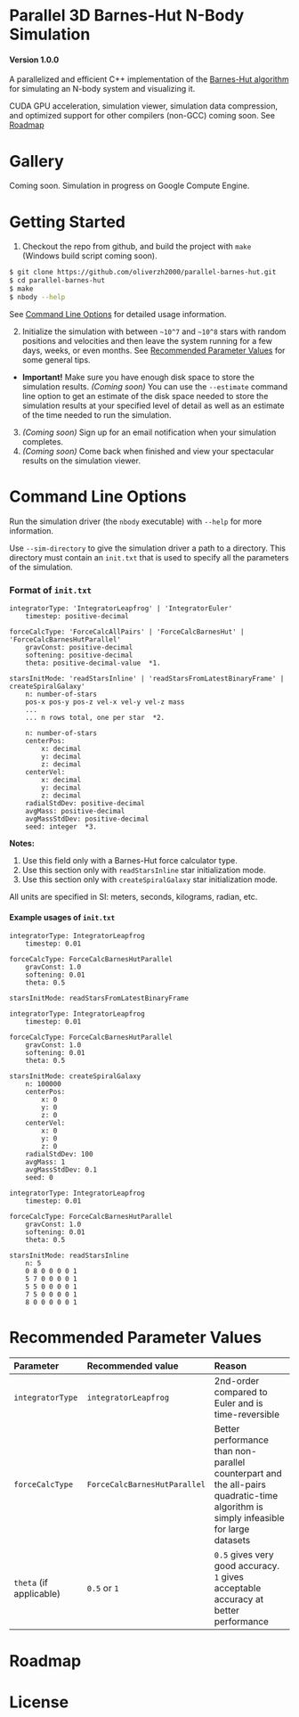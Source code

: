 # Parallel 3D Barnes-Hut N-Body Simulation
#### Version 1.0.0

A parallelized and efficient C++ implementation of the [Barnes-Hut algorithm](https://en.wikipedia.org/wiki/Barnes-Hut_simulation) for simulating an N-body system and visualizing it.

CUDA GPU acceleration, simulation viewer, simulation data compression, and optimized support for other compilers (non-GCC) coming soon. See [Roadmap](#roadmap)

# Gallery
Coming soon. Simulation in progress on Google Compute Engine.

# Getting Started
1. Checkout the repo from github, and build the project with `make` (Windows build script coming soon).
```bash
$ git clone https://github.com/oliverzh2000/parallel-barnes-hut.git
$ cd parallel-barnes-hut
$ make
$ nbody --help
```
See [Command Line Options](#command-line-options) for detailed usage information.

2. Initialize the simulation with between `~10^7` and `~10^8` stars with random positions and velocities and then leave the system running for a few days, weeks, or even months. See [Recommended Parameter Values](#recommended-parameter-values) for some general tips.
  - **Important!** Make sure you have enough disk space to store the simulation results. _(Coming soon)_ You can use the `--estimate` command line option to get an estimate of the disk space needed to store the simulation results at your specified level of detail as well as an estimate of the time needed to run the simulation.
3. _(Coming soon)_ Sign up for an email notification when your simulation completes.
4. _(Coming soon)_ Come back when finished and view your spectacular results on the simulation viewer.

# Command Line Options
Run the simulation driver (the `nbody` executable) with `--help` for more information. 

Use `--sim-directory` to give the simulation driver a path to a directory. This directory must contain an `init.txt` that is used to specify all the parameters of the simulation.

### Format of `init.txt`
```
integratorType: 'IntegratorLeapfrog' | 'IntegratorEuler'
    timestep: positive-decimal

forceCalcType: 'ForceCalcAllPairs' | 'ForceCalcBarnesHut' | 'ForceCalcBarnesHutParallel'
    gravConst: positive-decimal
    softening: positive-decimal
    theta: positive-decimal-value  *1.

starsInitMode: 'readStarsInline' | 'readStarsFromLatestBinaryFrame' | createSpiralGalaxy'
    n: number-of-stars
    pos-x pos-y pos-z vel-x vel-y vel-z mass
    ... 
    ... n rows total, one per star  *2.
    
    n: number-of-stars
    centerPos:
        x: decimal
        y: decimal
        z: decimal
    centerVel:
        x: decimal
        y: decimal
        z: decimal
    radialStdDev: positive-decimal
    avgMass: positive-decimal
    avgMassStdDev: positive-decimal
    seed: integer  *3.
```
**Notes:**
1. Use this field only with a Barnes-Hut force calculator type.
2. Use this section only with `readStarsInline` star initialization mode.
3. Use this section only with `createSpiralGalaxy` star initialization mode. 

All units are specified in SI: meters, seconds, kilograms, radian, etc.

#### Example usages of `init.txt`
```
integratorType: IntegratorLeapfrog
    timestep: 0.01

forceCalcType: ForceCalcBarnesHutParallel
    gravConst: 1.0
    softening: 0.01
    theta: 0.5

starsInitMode: readStarsFromLatestBinaryFrame
```
```
integratorType: IntegratorLeapfrog
    timestep: 0.01

forceCalcType: ForceCalcBarnesHutParallel
    gravConst: 1.0
    softening: 0.01
    theta: 0.5

starsInitMode: createSpiralGalaxy
    n: 100000
    centerPos:
        x: 0
        y: 0
        z: 0
    centerVel:
        x: 0
        y: 0
        z: 0
    radialStdDev: 100
    avgMass: 1
    avgMassStdDev: 0.1
    seed: 0
```
```
integratorType: IntegratorLeapfrog
    timestep: 0.01

forceCalcType: ForceCalcBarnesHutParallel
    gravConst: 1.0
    softening: 0.01
    theta: 0.5

starsInitMode: readStarsInline
    n: 5
    0 8 0 0 0 0 1
    5 7 0 0 0 0 1
    5 5 0 0 0 0 1
    7 5 0 0 0 0 1
    8 0 0 0 0 0 1
```
# Recommended Parameter Values
| Parameter        | Recommended value           | Reason  |
| :------------- |:-------------| :-----|
| `integratorType`      | `integratorLeapfrog` | 2nd-order compared to Euler and is time-reversible |
| `forceCalcType`    | `ForceCalcBarnesHutParallel`      | Better performance than non-parallel counterpart and the all-pairs quadratic-time algorithm is simply infeasible for large datasets |
| `theta` (if applicable) | `0.5` or `1`      | `0.5` gives very good accuracy. `1` gives acceptable accuracy at better performance |

# Roadmap

# License


